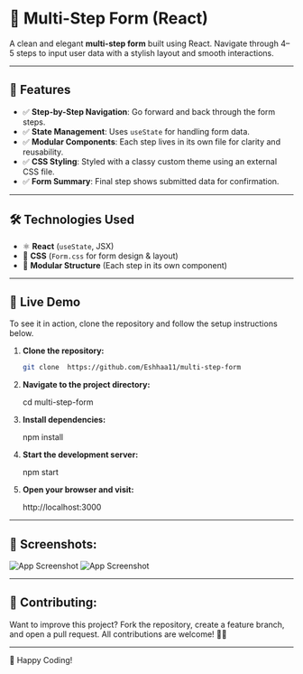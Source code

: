 # 🧾 Multi-Step Form (React)

A clean and elegant **multi-step form** built using React. Navigate through 4–5 steps to input user data with a stylish layout and smooth interactions.

---

## 📌 Features
- ✅ **Step-by-Step Navigation**: Go forward and back through the form steps.
- ✅ **State Management**: Uses `useState` for handling form data.
- ✅ **Modular Components**: Each step lives in its own file for clarity and reusability.
- ✅ **CSS Styling**: Styled with a classy custom theme using an external CSS file.
- ✅ **Form Summary**: Final step shows submitted data for confirmation.

---

## 🛠️ Technologies Used
- ⚛️ **React** (`useState`, JSX)
- 🎨 **CSS** (`Form.css` for form design & layout)
- 🧱 **Modular Structure** (Each step in its own component)

---

## 🚀 Live Demo
To see it in action, clone the repository and follow the setup instructions below.

1. **Clone the repository:**

   ```bash
   git clone  https://github.com/Eshhaa11/multi-step-form
   
   
2. **Navigate to the project directory:**

   cd  multi-step-form

3. **Install dependencies:**

   npm install

4. **Start the development server:**

   npm start

5. **Open your browser and visit:**

   http://localhost:3000

---

 ## 🎨 Screenshots:
 ![App Screenshot](src/assets/image.png)
 ![App Screenshot](src/assets/imagee.png.png)

 ---

 ## 🤝 Contributing:
 Want to improve this project? Fork the repository, create a feature branch, and open a pull request. All contributions are welcome! 🚀✨
 
 ---

 🎉 Happy Coding!